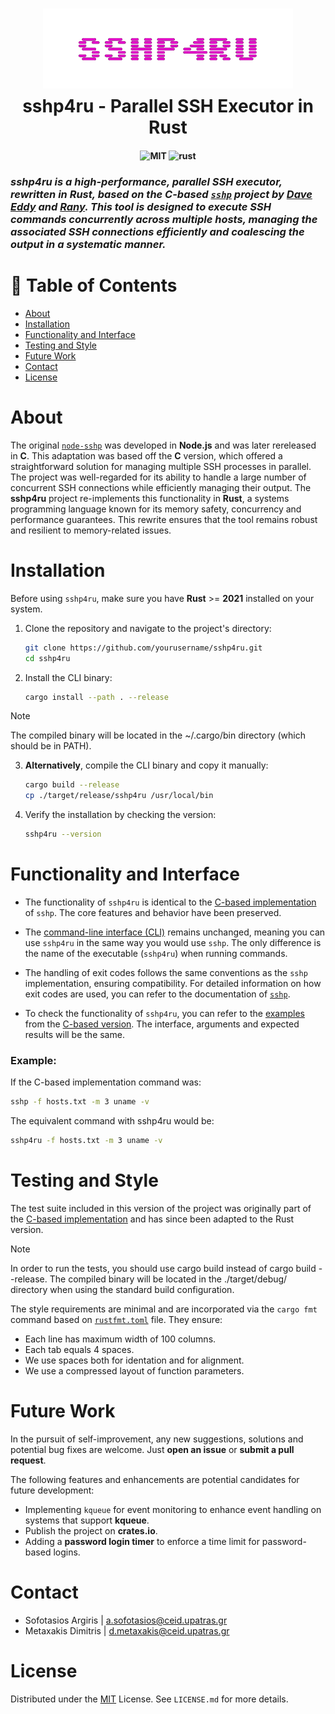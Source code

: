 <h1 align="center">
<div>
<img src="./media/sshp4ru_logo.png" alt="logo" style="width:400px;margin-bottom:0.1vh">
</div>
<strong>sshp4ru - Parallel SSH Executor in Rust</strong>
</h1>

<h4 align="center">
    <img src="https://img.shields.io/badge/License-MIT-%2300599C.svg" alt="MIT" style="height: 20px;">
    <img src="https://img.shields.io/badge/Rust-1.82-%23006B3F.svg?logo=rust&logoColor=white" alt="rust" style="height: 20px;">
</h4>

### *sshp4ru  is a high-performance, parallel SSH executor, rewritten in **Rust**, based on the C-based [`sshp`][sshp] project by [Dave Eddy][dave-eddy] and [Rany]. This tool is designed to execute SSH commands concurrently across multiple hosts, managing the associated SSH connections efficiently and coalescing the output in a systematic manner.*


# 🚩 Table of Contents
* [About](#about)
* [Installation](#installation)
* [Functionality and Interface](#functionality-and-interface)
* [Testing and Style](#testing-and-style)
* [Future Work](#future-work)
* [Contact](#contact)
* [License](#license)


# About

The original [`node-sshp`][sshp-node] was developed in **Node.js** and was later rereleased in **C**. This adaptation was based off the **C** version, which offered a straightforward solution for managing multiple SSH processes in parallel. The project was well-regarded for its ability to handle a large number of concurrent SSH connections while efficiently managing their output. The **sshp4ru** project re-implements this functionality in **Rust**, a systems programming language known for its memory safety, concurrency and performance guarantees. This rewrite ensures that the tool remains robust and resilient to memory-related issues.

# Installation

Before using `sshp4ru`, make sure you have **Rust** >= **2021** installed on your system.
1. Clone the repository and navigate to the project's directory:

   ```bash
   git clone https://github.com/yourusername/sshp4ru.git
   cd sshp4ru
   ```
2. Install the CLI binary:
    ```bash
    cargo install --path . --release
    ```
> [!NOTE]  
> The compiled binary will be located in the  ~/.cargo/bin directory (which should be in PATH). 


3. **Alternatively**, compile the CLI binary and copy it manually:
    ```bash
    cargo build --release
    cp ./target/release/sshp4ru /usr/local/bin
    ```
  
4. Verify the installation by checking the version:
    ```bash
    sshp4ru --version
    ```

# Functionality and Interface

- The functionality of `sshp4ru` is identical to the [C-based implementation][sshp] of `sshp`. The core features and behavior have been preserved.

- The [command-line interface (CLI)][usage] remains unchanged, meaning you can use `sshp4ru` in the same way you would use `sshp`. The only difference is the name of the executable (`sshp4ru`) when running commands. 

- The handling of exit codes follows the same conventions as the `sshp` implementation, ensuring compatibility. For detailed information on how exit codes are used, you can refer to the documentation of [`sshp`][exit-codes].

- To check the functionality of `sshp4ru`, you can refer to the [examples] from the [C-based version][sshp]. The interface, arguments and expected results will be the same.

### Example:

If the C-based implementation command was:
```bash
sshp -f hosts.txt -m 3 uname -v
```
The equivalent command with sshp4ru would be:
```bash
sshp4ru -f hosts.txt -m 3 uname -v
```

# Testing and Style

The test suite included in this version of the project was originally part of the [C-based implementation][tests] and has since been adapted to the Rust version.

> [!NOTE]  
> In order to run the tests, you should use cargo build instead of cargo build --release. The compiled binary will be located in the ./target/debug/ directory when using the standard build configuration.

The style requirements are minimal and are incorporated via the `cargo fmt` command based on [`rustfmt.toml`][style] file. They ensure:

* Each line has maximum width of 100 columns.
* Each tab equals 4 spaces.
* We use spaces both for identation and for alignment.
* We use a compressed layout of function parameters.

# Future Work
In the pursuit of self-improvement, any new suggestions, solutions and potential bug fixes are welcome. Just **open an issue** or **submit a pull request**.

The following features and enhancements are potential candidates for future development:

- Implementing ``kqueue`` for event monitoring to enhance event handling on systems that support **kqueue**.
- Publish the project on **crates.io**.
- Adding a **password login timer** to enforce a time limit for password-based logins.


# Contact

- Sofotasios Argiris | <a href="mailto:a.sofotasios@ceid.upatras.gr">a.sofotasios@ceid.upatras.gr</a>
- Metaxakis Dimitris | <a href="mailto:d.metaxakis@ceid.upatras.gr">d.metaxakis@ceid.upatras.gr</a>

# License

Distributed under the [MIT][license-link] License. See `LICENSE.md` for more details.

<!-- MARKDOWN LINKS & IMAGES -->
[dave-eddy]: https://github.com/bahamas10
[sshp]: https://github.com/bahamas10/sshp
[sshp-node]: https://github.com/bahamas10/node-sshp
[license-link]: https://github.com/DmMeta/ChordSeek/blob/main/LICENSE
[exit-codes]: https://github.com/bahamas10/sshp?tab=readme-ov-file#exit-codes
[examples]: https://github.com/bahamas10/sshp?tab=readme-ov-file#examples
[usage]: https://github.com/bahamas10/sshp?tab=readme-ov-file#usage
[tests]: https://github.com/bahamas10/sshp/blob/main/test/README.md
[rany]: https://github.com/rany2
[style]: https://github.com/DmMeta/sshp4ru/blob/main/rustfmt.toml